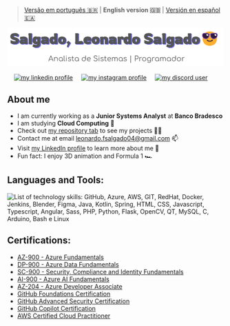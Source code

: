 > [Versão em português 🇧🇷](../README.md) | **English version 🇬🇧** | [Versión en español 🇪🇦](README_Spanish.md)

![Salgado, Leonardo Salgado. Systems Analyst and developer](../header.png)

<p align="left">
    <a href="https://linkedin.com/in/leonardo-felipe-salgado-394312234" target="_blank"><img src="https://img.shields.io/badge/LinkedIn-0077B5?style=for-the-badge&logo=linkedin&logoColor=white" alt="my linkedin profile"></a>
    <a href="https://instagram.com/leonardofelipesalgado" target="_blank"><img src="https://img.shields.io/badge/-Instagram-%23E4405F?style=for-the-badge&logo=instagram&logoColor=white" alt="my instagram profile"/></a>
    <a href="https://discord.com/users/697092851980435579" target="_blank"> <img src="https://img.shields.io/badge/Discord-7289DA?style=for-the-badge&logo=discord&logoColor=white" alt="my discord user"/></a>
</p>

## About me

- I am currently working as a **Junior Systems Analyst** at **Banco Bradesco**
- I am studying **Cloud Computing** 🌱
- Check out [my repository tab](https://github.com/Salgado2004?tab=repositories) to see my projects 👨‍💻
- Contact me at email leonardo.fsalgado04@gmail.com 📫
- Visit [my LinkedIn profile](https://www.linkedin.com/in/leonardo-felipe-salgado-394312234) to learn more about me 📄
- Fun fact: I enjoy 3D animation and Formula 1 🏎️

## Languages and Tools:

![List of technology skills: GitHub, Azure, AWS, GIT, RedHat, Docker, Jenkins, Blender, Figma, Java, Kotlin, Spring, HTML, CSS, Javascript, Typescript, Angular, Sass, PHP, Python, Flask, OpenCV, QT, MySQL, C, Arduino, Bash e Linux](https://skillicons.dev/icons?i=github,azure,aws,git,redhat,docker,jenkins,blender,figma,java,kotlin,spring,html,css,js,ts,angular,sass,php,py,flask,opencv,qt,mysql,c,arduino,bash,linux&perline=14)

## Certifications:

- [AZ-900 - Azure Fundamentals](https://learn.microsoft.com/api/credentials/share/pt-br/LeonardoFelipeSalgado-9348/5980314B113D89D7?sharingId=D086D9D18823ED2F)
- [DP-900 - Azure Data Fundamentals](https://learn.microsoft.com/api/credentials/share/pt-br/LeonardoFelipeSalgado-9348/9C0532419F5B8D95?sharingId=D086D9D18823ED2F) 
- [SC-900 - Security, Compliance and Identity Fundamentals](https://learn.microsoft.com/api/credentials/share/pt-br/LeonardoFelipeSalgado-9348/D749299B2C75B6E5?sharingId=D086D9D18823ED2F)
- [AI-900 - Azure AI Fundamentals](https://learn.microsoft.com/api/credentials/share/pt-br/LeonardoFelipeSalgado-9348/59B23AA371CF84CA?sharingId=D086D9D18823ED2F)
- [AZ-204 - Azure Developer Associate](https://learn.microsoft.com/api/credentials/share/pt-br/LeonardoFelipeSalgado-9348/BB657823B318AE17?sharingId=D086D9D18823ED2F)
- [GitHub Foundations Certification](https://www.credly.com/badges/0c6c8fa2-db7c-459b-b46a-0f9128699649/public_url)
- [GitHub Advanced Security Certification](https://www.credly.com/badges/4b497a3f-b69f-4e49-9154-dcdd654d6a8c/public_url)
- [GitHub Copilot Certification](https://www.credly.com/badges/47e74326-b519-40bd-ac54-a15e75157b6b/public_url)
- [AWS Certified Cloud Practitioner](https://www.credly.com/badges/2d628f4f-004b-490f-a7bc-63dc4c964c6e/public_url)